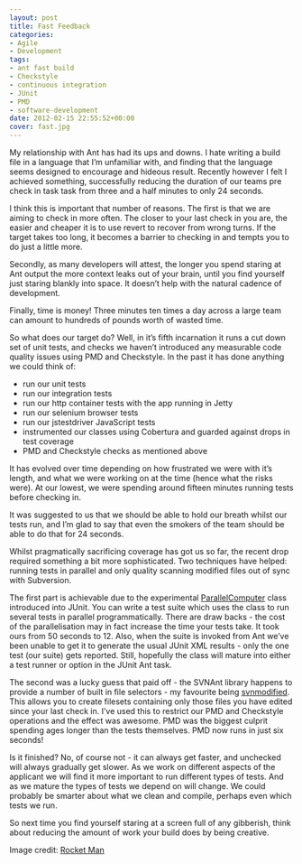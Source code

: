 ```yaml
---
layout: post
title: Fast Feedback
categories:
- Agile
- Development
tags:
- ant fast build
- Checkstyle
- continuous integration
- JUnit
- PMD
- software-development
date: 2012-02-15 22:55:52+00:00
cover: fast.jpg
---
```


My relationship with Ant has had its ups and downs. I hate writing a build file in a language that I’m unfamiliar with, and finding that the language seems designed to encourage and hideous result. Recently however I felt I achieved something, successfully reducing the duration of our teams pre check in task task from three and a half minutes to only 24 seconds.

I think this is important that number of reasons. The first is that we are aiming to check in more often. The closer to your last check in you are, the easier and cheaper it is to use revert to recover from wrong turns. If the target takes too long, it becomes a barrier to checking in and tempts you to do just a little more.

Secondly, as many developers will attest, the longer you spend staring at Ant output the more context leaks out of your brain, until you find yourself just staring blankly into space. It doesn’t help with the natural cadence of development.

Finally, time is money! Three minutes ten times a day across a large team can amount to hundreds of pounds worth of wasted time.

So what does our target do? Well, in it’s fifth incarnation it runs a cut down set of unit tests, and checks we haven’t introduced any measurable code quality issues using PMD and Checkstyle. In the past it has done anything we could think of:

* run our unit tests
* run our integration tests
* run our http container tests with the app running in Jetty
* run our selenium browser tests
* run our jstestdriver JavaScript tests
* instrumented our classes using Cobertura and guarded against drops in test coverage
* PMD and Checkstyle checks as mentioned above

It has evolved over time depending on how frustrated we were with it’s length, and what we were working on at the time (hence what the risks were). At our lowest, we were spending around fifteen minutes running tests before checking in.

It was suggested to us that we should be able to hold our breath whilst our tests run, and I’m glad to say that even the smokers of the team should be able to do that for 24 seconds.

Whilst pragmatically sacrificing coverage has got us so far, the recent drop required something a bit more sophisticated. Two techniques have helped: running tests in parallel and only quality scanning modified files out of sync with Subversion.

The first part is achievable due to the experimental [ParallelComputer](http://kentbeck.github.com/junit/javadoc/latest/org/junit/experimental/ParallelComputer.html) class introduced into JUnit. You can write a test suite which uses the class to run several tests in parallel programmatically. There are draw backs - the cost of the parallelisation may in fact increase the time your tests take. It took ours from 50 seconds to 12. Also, when the suite is invoked from Ant we’ve been unable to get it to generate the usual JUnit XML results - only the one test (our suite) gets reported. Still, hopefully the class will mature into either a test runner or option in the JUnit Ant task.

The second was a lucky guess that paid off - the SVNAnt library happens to provide a number of built in file selectors - my favourite being [svnmodified](http://subclipse.tigris.org/svnant/selectors.html#svnmodified). This allows you to create filesets containing only those files you have edited since your last check in. I’ve used this to restrict our PMD and Checkstyle operations and the effect was awesome. PMD was the biggest culprit spending ages longer than the tests themselves. PMD now runs in just six seconds!

Is it finished? No, of course not - it can always get faster, and unchecked will always gradually get slower. As we work on different aspects of the applicant we will find it more important to run different types of tests. And as we mature the types of tests we depend on will change. We could probably be smarter about what we clean and compile, perhaps even which tests we run.

So next time you find yourself staring at a screen full of any gibberish, think about reducing the amount of work your build does by being creative.

Image credit: [Rocket Man](http://www.flickr.com/photos/peasap/2261077597/)

